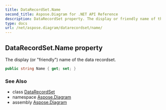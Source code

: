 ```yaml
---
title: DataRecordSet.Name
second_title: Aspose.Diagram for .NET API Reference
description: DataRecordSet property. The display or friendly name of the data recordset
type: docs
url: /net/aspose.diagram/datarecordset/name/
---
```

## DataRecordSet.Name property

The display (or "friendly") name of the data recordset.

```csharp
public string Name { get; set; }
```

### See Also

* class [DataRecordSet](../)
* namespace [Aspose.Diagram](../../datarecordset/)
* assembly [Aspose.Diagram](../../../)


